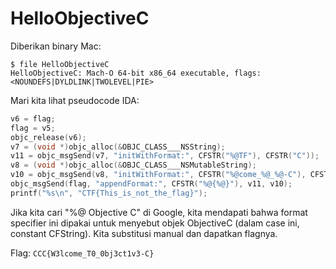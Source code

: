 # HelloObjectiveC


Diberikan binary Mac:
```
$ file HelloObjectiveC 
HelloObjectiveC: Mach-O 64-bit x86_64 executable, flags:<NOUNDEFS|DYLDLINK|TWOLEVEL|PIE>
```


Mari kita lihat pseudocode IDA:
```C
v6 = flag;
flag = v5;
objc_release(v6);
v7 = (void *)objc_alloc(&OBJC_CLASS___NSString);
v11 = objc_msgSend(v7, "initWithFormat:", CFSTR("%@TF"), CFSTR("C"));
v8 = (void *)objc_alloc(&OBJC_CLASS___NSMutableString);
v10 = objc_msgSend(v8, "initWithFormat:", CFSTR("%@come_%@_%@-C"), CFSTR("W3l"), CFSTR("T0"), CFSTR("0bj3ct1v3"));
objc_msgSend(flag, "appendFormat:", CFSTR("%@{%@}"), v11, v10);
printf("%s\n", "CTF{This_is_not_the_flag}");
```


Jika kita cari "%@ Objective C" di Google, kita mendapati bahwa format specifier ini dipakai untuk menyebut objek ObjectiveC (dalam case ini, constant CFString). Kita substitusi manual dan dapatkan flagnya.


Flag: `CCC{W3lcome_T0_0bj3ct1v3-C}`
